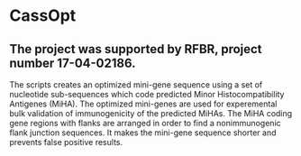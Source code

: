 # CassOpt

## The project was supported by RFBR, project number 17-04-02186.

The scripts creates an optimized mini-gene sequence using a set of nucleotide sub-sequences which code predicted Minor Histocompatibility Antigenes (MiHA). The optimized mini-genes are used for experemental bulk validation of immunogenicity of the predicted MiHAs. The MiHA coding gene regions with flanks are arranged in order to find a nonimmunogenic flank junction sequences. It makes the mini-gene sequence shorter and prevents false positive results.
